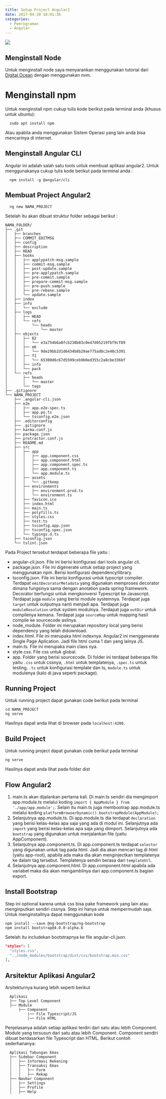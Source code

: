 ```yaml
---
title: Setup Project Angular2
date: 2017-04-28 10:01:36
categories:
  - Pemrograman
  - Angular
---
```

![](/images/angular.png)
## Menginstall Node
Untuk menginstall node saya menyarankan menggunakan tutorial dari [Digital Ocean](https://www.digitalocean.com/community/tutorials/how-to-install-node-js-on-ubuntu-16-04) dengan menggunakan nvm.

# Menginstall npm
Untuk menginstall npm cukup tulis kode berikut pada terminal anda (khusus untuk ubuntu):
```
  sudo apt install npm
```
Atau apabila anda menggunakan Sistem Operasi yang lain anda bisa mencarinya di internet.

## Menginstall Angular CLI
Angular ini adalah salah satu tools untuk membuat aplikasi angular2. Untuk menggunakanya cukup tulis kode berikut pada terminal anda :
```
  npm install -g @angular/cli
```

## Membuat Project Angular2
```
  ng new NAMA_PROJECT
```
Setelah itu akan dibuat struktur folder sebagai berikut :
```
NAMA_FOLDER/
├── .git
│   ├── branches
│   ├── COMMIT_EDITMSG
│   ├── config
│   ├── description
│   ├── HEAD
│   ├── hooks
│   │   ├── applypatch-msg.sample
│   │   ├── commit-msg.sample
│   │   ├── post-update.sample
│   │   ├── pre-applypatch.sample
│   │   ├── pre-commit.sample
│   │   ├── prepare-commit-msg.sample
│   │   ├── pre-push.sample
│   │   ├── pre-rebase.sample
│   │   └── update.sample
│   ├── index
│   ├── info
│   │   └── exclude
│   ├── logs
│   │   ├── HEAD
│   │   └── refs
│   │       └── heads
│   │           └── master
│   ├── objects
│   │   ├── 82
│   │   │   └── e3a754b6a0fcb238b03c0e47d05219fbf9cf89
│   │   ├── e6
│   │   │   └── 9de29bb2d1d6434b8b29ae775ad8c2e48c5391
│   │   ├── f1
│   │   │   └── 65300d6c67d5599ceb9b0ed355c2a8cbe336bf
│   │   ├── info
│   │   └── pack
│   └── refs
│       ├── heads
│       │   └── master
│       └── tags
├── .gitignore
└── NAMA_PROJECT
    ├── .angular-cli.json
    ├── e2e
    │   ├── app.e2e-spec.ts
    │   ├── app.po.ts
    │   └── tsconfig.e2e.json
    ├── .editorconfig
    ├── .gitignore
    ├── karma.conf.js
    ├── package.json
    ├── protractor.conf.js
    ├── README.md
    ├── src
    │   ├── app
    │   │   ├── app.component.css
    │   │   ├── app.component.html
    │   │   ├── app.component.spec.ts
    │   │   ├── app.component.ts
    │   │   └── app.module.ts
    │   ├── assets
    │   │   └── .gitkeep
    │   ├── environments
    │   │   ├── environment.prod.ts
    │   │   └── environment.ts
    │   ├── favicon.ico
    │   ├── index.html
    │   ├── main.ts
    │   ├── polyfills.ts
    │   ├── styles.css
    │   ├── test.ts
    │   ├── tsconfig.app.json
    │   ├── tsconfig.spec.json
    │   └── typings.d.ts
    ├── tsconfig.json
    └── tslint.json
```
Pada Project tersebut terdapat beberapa file yaitu :
- angular-cli.json. File ini berisi konfigurasi dari tools angular cli.
- package.json. File ini digenerate untuk setiap project yang menggunakan npm. Berisi konfigurasi dependency/library.
- tsconfig.json. File ini berisi konfigurasi untuk typscript compiler. Terdapat `emitDecoratorMetadata` yang digunakan memproses decorator dimana fungsinya sama dengan anotation pada spring framework. Decorator berfungsi untuk mengkonversi Typescript ke Javascript. Terdapat juga `module` yang berisi module systemnya. Terdapat juga `target` untuk outputnya nanti menjadi apa. Terdapat juga `moduleResolution` untuk system modulnya. Terdapat juga `outDir` untuk compilenya kemana. Terdapat juga `sourceMap` untuk mapping hasil compile ke sourcecode aslinya.
- node_module. Folder ini merupakan repository local yang berisi dependency yang telah didownload.
- index.html. File ini merupaka html indexnya. Angular2 ini menggenerate Single Page Aplication. Jadi file html cuma 1 dan yang lainya JS.
- main.ts. File ini merupaka main class nya.
- style.css. File css untuk global.
- app. Folder yang berisi sourcecode. Di folder ini terdapat beberapa file yaitu `.css` untuk cssnya, `.html` untuk templatenya, `.spec.ts` untuk testing, `.ts` untuk konfigurasi template dan ts, `module.ts` untuk modulenya (kalo di java seperti package).

## Running Project
Untuk running project dapat gunakan code berikut pada terminal
```
cd NAMA_PROJECT
ng serve
```
Hasilnya dapat anda lihat di browser pada `localhost:4200`.


## Build Project
Untuk running project dapat gunakan code berikut pada terminal
```
ng serve
```
Hasilnya dapat anda lihat pada folder dist


## Flow Angular2
1. main.ts akan dijalankan pertama kali. Di main.ts sendiri dia mengimport app.module.ts melalui koding `import { AppModule } from './app/app.module';`. Selain itu main.ts juga membootrap app.module.ts melalui koding `platformBrowserDynamic().bootstrapModule(AppModule);`
2. Selanjutnya app.module.ts. Di app.module.ts dia terdapat `declaration` yang berisi kelas-kelas apa saja yang ada di modul ini. Selanjutnya ada `import` yang berisi kelas-kelas apa saja yang diimport. Selanjutnya ada `bootstrap` yang digunakan untuk menjalankan file (yaitu AppComponent).
3. Selanjutnya app.component.ts. Di app.component.ts terdapat `selector` yang digunakan untuk tag pada html. Jadi dia akan mencari tag di html (yaitu app-root), apabila ada maka dia akan menginjectkan templatenya ke dalam tag tersebut. Templatenya sendiri berasa dari `templateUrl`.
4. Selanjutnya app.component.html. Di app.component.html apabila ada variabel maka dia akan mengambilnya dari app.component.ts bagian export.


## Install Bootstrap
Step ini optional karena untuk css bisa pake framework yang lain atau menginputkan sendiri cssnya. Step ini hanya untuk mempermudah saja.
Untuk menginstallnya dapat menggunakan kode
```
npm install --save @ng-bootstrap/ng-bootstrap
npm install bootstrap@4.0.0-alpha.6
```
Setelah itu includekan bootstrapnya ke file angular-cli.json.
```json
"styles": [
  "styles.css",
  "../node_modules/bootstrap/dist/css/bootstrap.min.css"
],
```

## Arsitektur Aplikasi Angular2
Arsitekturnya kurang lebih seperti berikut
```
  Aplikasi
  ├── Top Level Component
  ├── Module
      ├── Component
          |── File Typescript/JS
          |── File HTML
```
Penjelasanya adalah setiap aplikasi terdiri dari satu atau lebih Component. Module yang tersusun dari satu atau lebih Component. Component sendiri dibuat berdasarkan file Typescript dan HTML. Berikut contoh sederhananya:
```
  Aplikasi Tabungan Emas
  ├── Sidebar Component
  │   ├── Informasi Rekening
  │   ├── Transaksi Emas
  │   │   ├── Form
  │   │   ├── Rekap
  ├── Navbar Component
  │   ├── Settings
  │   ├── Profile
  │   ├── Help
```
